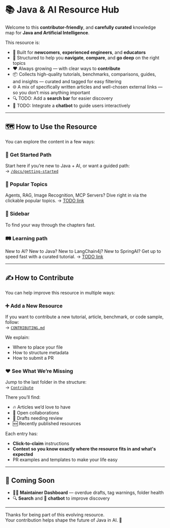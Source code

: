 # 📚 Java & AI Resource Hub

Welcome to this **contributor-friendly**, and **carefully curated** knowledge map for **Java and Artificial Intelligence**.

This resource is:

- 🚀 Built for **newcomers**, **experienced engineers**, and **educators**  
- 🧭 Structured to help you **navigate**, **compare**, and **go deep** on the right topics  
- ❤️ Always growing — with clear ways to **contribute**  
- 📦 Collects high-quality tutorials, benchmarks, comparisons, guides, and insights — curated and tagged for easy filtering  
- 🌐 A mix of specifically written articles and well-chosen external links — so you don’t miss anything important  
- 🔍 TODO: Add a **search bar** for easier discovery  
- 🤖 TODO: Integrate a **chatbot** to guide users interactively  

---

## 🗺️ How to Use the Resource

You can explore the content in a few ways:

### 📌 Get Started Path  
Start here if you’re new to Java + AI, or want a guided path:  
→ [`/docs/getting-started`](./docs/00-getting-started)

### 🎯 Popular Topics  
Agents, RAG, Image Recognition, MCP Servers? Dive right in  via the clickable popular topics. 
→ [TODO link](./docs/00-getting-started)

### 🧭 Sidebar  
To find your way through the chapters fast.

### 🛤️ Learning path
New to AI? New to Java? New to LangChain4j? New to SpringAI? Get up to speed fast with a curated tutorial.
→ [TODO link](./docs/00-getting-started) 

---

## ✍️ How to Contribute

You can help improve this resource in multiple ways:

### ➕ Add a New Resource  
If you want to contribute a new tutorial, article, benchmark, or code sample, follow:  
→ [`CONTRIBUTING.md`](./CONTRIBUTING.md)

We explain:
- Where to place your file
- How to structure metadata
- How to submit a PR

### ❤️ See What We’re Missing  
Jump to the last folder in the structure:  
→ [`Contribute`](./docs/contribute-dashboard)

There you’ll find:
- 🔥 Articles we’d love to have
- 🤝 Open collaborations
- 📝 Drafts needing review
- 🆕 Recently published resources

Each entry has:
- **Click-to-claim** instructions  
- **Context so you know exactly where the resource fits in and what's expected**  
- PR examples and templates to make your life easy

---

## 🧪 Coming Soon

- 🧑‍🏫 **Maintainer Dashboard** — overdue drafts, tag warnings, folder health  
- 🔍 **Search** and 🤖 **chatbot** to improve discovery

---

Thanks for being part of this evolving resource.  
Your contribution helps shape the future of Java in AI. 🙌
